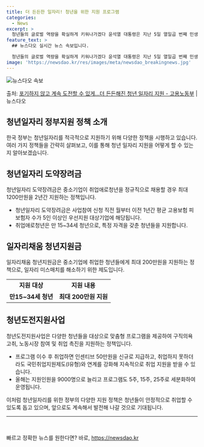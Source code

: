 ```yaml
---
title: 더 든든한 일자리! 청년을 위한 지원 프로그램
categories:
  - News
excerpt: >
  청년들의 글로벌 역량을 확실하게 키워나가겠다 윤석열 대통령은 지난 5일 열일곱 번째 민생 토론회 청년의 힘으…
feature_text: >
  ## 뉴스다오 실시간 뉴스 속보입니다.

  청년들의 글로벌 역량을 확실하게 키워나가겠다 윤석열 대통령은 지난 5일 열일곱 번째 민생 토론회 청년의 힘으…
image: 'https://newsdao.kr/res/images/meta/newsdao_breakingnews.jpg'
---
```


![뉴스다오 속보](https://newsdao.kr/res/images/meta/newsdao_breakingnews.jpg)

<p>출처: <a href="https://newsdao.kr/3333" rel="dofollow">포기하지 않고 계속 도전할 수 있게…더 든든해진 청년 일자리 지원 - 고용노동부</a> | 뉴스다오</p>

<h2 data-ke-size="size26">청년일자리 정부지원 정책 소개</h2>
<p data-ke-size="size16">한국 정부는 청년일자리를 적극적으로 지원하기 위해 다양한 정책을 시행하고 있습니다. 여러 가지 정책들을 간략히 살펴보고, 이를 통해 청년 일자리 지원을 어떻게 할 수 있는지 알아보겠습니다.</p>

<h2 data-ke-size="size24">청년일자리 도약장려금</h2>
<p data-ke-size="size16">청년일자리 도약장려금은 중소기업이 취업애로청년을 정규직으로 채용할 경우 최대 1200만원을 2년간 지원하는 정책입니다.</p>
<ul>
    <li>청년일자리 도약장려금은 사업참여 신청 직전 월부터 이전 1년간 평균 고용보험 피보험자 수가 5인 이상인 우선지원 대상기업에 해당됩니다.</li>
    <li>취업애로청년은 만 15~34세 청년으로, 특정 자격을 갖춘 청년들을 지원합니다.</li>
</ul>

<h2 data-ke-size="size24">일자리채움 청년지원금</h2>
<p data-ke-size="size16">일자리채움 청년지원금은 중소기업에 취업한 청년들에게 최대 200만원을 지원하는 정책으로, 일자리 미스매치를 해소하기 위한 제도입니다.</p>
<table>
	<tr>
		<td style="text-align: center; height: 17px;"><b>지원 대상</b></td>
		<td style="text-align: center; height: 17px;"><b>지원 내용</b></td>
	</tr>
	<tr>
		<td style="text-align: center; height: 17px;"><b>만15~34세 청년</b></td>
		<td style="text-align: center; height: 17px;"><b>최대 200만원 지원</b></td>
	</tr>
</table>

<h2 data-ke-size="size24">청년도전지원사업</h2>
<p data-ke-size="size16">청년도전지원사업은 다양한 청년들을 대상으로 맞춤형 프로그램을 제공하여 구직의욕 고취, 노동시장 참여 및 취업 촉진을 지원하는 정책입니다.</p>
<ul>
    <li>프로그램 이수 후 취업하면 인센티브 50만원을 신규로 지급하고, 취업하지 못하더라도 국민취업지원제도(Ⅰ유형)와 연계를 강화해 지속적으로 취업 지원을 받을 수 있습니다.</li>
    <li>올해는 지원인원을 9000명으로 늘리고 프로그램도 5주, 15주, 25주로 세분화하여 운영됩니다.</li>
</ul>

<p data-ke-size="size16">이처럼 청년일자리를 위한 정부의 다양한 지원 정책은 청년들이 안정적으로 취업할 수 있도록 돕고 있으며, 앞으로도 계속해서 발전해 나갈 것으로 기대됩니다.</p>

<hr>

<p data-ke-size="size16">&nbsp;</p> 

빠르고 정확한 뉴스를 원한다면? 바로, <a href="https://newsdao.kr" rel="dofollow">https://newsdao.kr</a>


